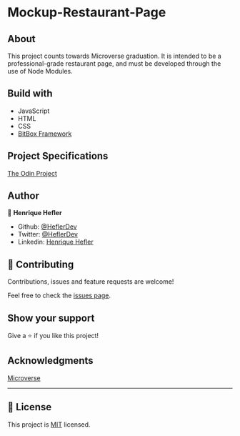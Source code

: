 
# Mockup-Restaurant-Page

## About

This project counts towards Microverse graduation. It is intended to be a professional-grade restaurant page, and must be developed through the use of Node Modules.

## Build with

* JavaScript
* HTML
* CSS
* [BitBox Framework](https://github.com/HeflerDev/BitBox-Framework)

## Project Specifications

[The Odin Project](https://www.theodinproject.com/courses/javascript/lessons/restaurant-page)

## Author

👤 **Henrique Hefler**

- Github: [@HeflerDev](https://github.com/HeflerDev)
- Twitter: [@HeflerDev](https://twitter.com/HeflerDev )
- Linkedin: [Henrique Hefler](https://www.linkedin.com/in/heflerdev/)

## 🤝 Contributing

Contributions, issues and feature requests are welcome!

Feel free to check the [issues page](issues/).

## Show your support

Give a ⭐️ if you like this project!

## Acknowledgments

[Microverse](https://microverse.org)

---

## 📝 License

This project is [MIT](/LICENSE) licensed.


